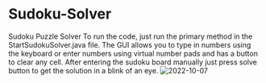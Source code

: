 # Sudoku-Solver
Sudoku Puzzle Solver
To run the code, just run the primary method in the StartSudokuSolver.java file. The GUI allows you to type in numbers using the keyboard or enter numbers using virtual number pads and has a button to clear any cell. After entering the sudoku board manually just press solve button to get the solution in a blink of an eye.
![2022-10-07](https://user-images.githubusercontent.com/61840062/194402166-41ffc5e2-0712-41ab-ad94-b2dbbe940dd6.png)

